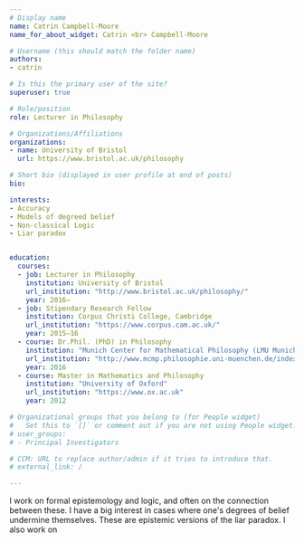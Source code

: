 ```yaml
---
# Display name
name: Catrin Campbell-Moore
name_for_about_widget: Catrin <br> Campbell-Moore

# Username (this should match the folder name)
authors:
- catrin

# Is this the primary user of the site?
superuser: true

# Role/position
role: Lecturer in Philosophy

# Organizations/Affiliations
organizations:
- name: University of Bristol
  url: https://www.bristol.ac.uk/philosophy

# Short bio (displayed in user profile at end of posts)
bio:

interests:
- Accuracy
- Models of degreed belief
- Non-classical Logic
- Liar paradox


education:
  courses:
  - job: Lecturer in Philosophy
    institution: University of Bristol
    url_institution: "http://www.bristol.ac.uk/philosophy/"
    year: 2016–
  - job: Stipendary Research Fellow
    institution: Corpus Christi College, Cambridge
    url_institution: "https://www.corpus.cam.ac.uk/"
    year: 2015–16
  - course: Dr.Phil. (PhD) in Philosophy
    institution: "Munich Center for Mathematical Philosophy (LMU Munich)"
    url_institution: "http://www.mcmp.philosophie.uni-muenchen.de/index.html"
    year: 2016
  - course: Master in Mathematics and Philosophy
    institution: "University of Oxford"
    url_institution: "https://www.ox.ac.uk"
    year: 2012

# Organizational groups that you belong to (for People widget)
#   Set this to `[]` or comment out if you are not using People widget.
# user_groups:
# - Principal Investigators

# CCM: URL to replace author/admin if it tries to introduce that.
# external_link: /

---
```


<!-- I am a lecturer in Philosophy at the University of Bristol. -->

I work on formal epistemology and logic, and often on the connection between these.
I have a big interest in cases where one's degrees of belief undermine themselves. These are epistemic versions of the liar paradox.
I also work on

